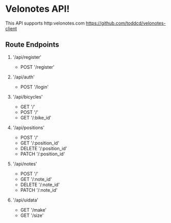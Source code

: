 # Velonotes API!

This API supports http:velonotes.com
https://github.com/toddcd/velonotes-client

## Route Endpoints
1. '/api/register'
    * POST '/register'

2. '/api/auth'
    * POST '/login'  
      
3. '/api/bicycles'
    * GET '/'
    * POST '/'  
    * GET '/:bike_id'  
        
4. '/api/positions'  
    * POST '/'  
    * GET '/:position_id'  
    * DELETE '/:position_id'  
    * PATCH '/:position_id'  

5. '/api/notes'  
    * POST '/'  
    * GET '/:note_id'  
    * DELETE '/:note_id'  
    * PATCH '/:note_id'  
    
6. '/api/uidata'  
    * GET '/make'  
    * GET '/size'
